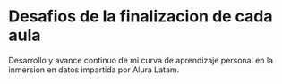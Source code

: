 # Desafios de la finalizacion de cada aula
Desarrollo y avance continuo de mi curva de aprendizaje personal en la inmersion en datos impartida por Alura Latam.
